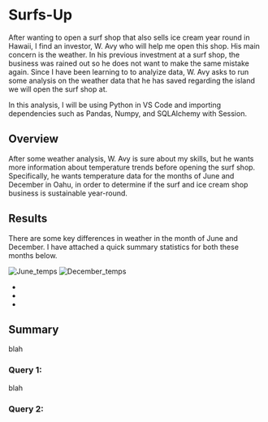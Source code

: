 # Surfs-Up
After wanting to open a surf shop that also sells ice cream year round in Hawaii, I find an investor, W. Avy who will help me open this shop. His main concern is the weather. In his previous investment at a surf shop, the business was rained out so he does not want to make the same mistake again. Since I have been learning to to analyize data, W. Avy asks to run some analysis on the weather data that he has saved regarding the island we will open the surf shop at. 

In this analysis, I will be using Python in VS Code and importing dependencies such as Pandas, Numpy, and SQLAlchemy with Session. 

## Overview 
After some weather analysis, W. Avy is sure about my skills, but he wants more information about temperature trends before opening the surf shop. Specifically, he wants temperature data for the months of June and December in Oahu, in order to determine if the surf and ice cream shop business is sustainable year-round.

## Results
There are some key differences in weather in the month of June and December. I have attached a quick summary statistics for both these months below. 

![June_temps](https://user-images.githubusercontent.com/105755095/182946442-545d7127-76b9-404a-bdc5-f557b27f4552.png)
![December_temps](https://user-images.githubusercontent.com/105755095/182946460-521cf78f-4092-4313-a98a-0f417a73b49e.png)

-
-
-

## Summary
blah
### Query 1:
blah

### Query 2: 
